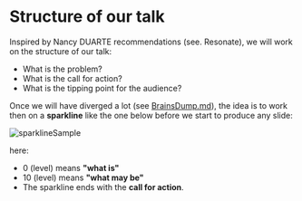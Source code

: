# Structure of our talk

Inspired by Nancy DUARTE recommendations (see. Resonate), we will work on the structure of our talk:
 - What is the problem?
 - What is the call for action?
 - What is the tipping point for the audience?
 
Once we will have diverged a lot (see [BrainsDump.md](BrainsDump.md)), the idea is to work then on a __sparkline__ like the one below before we start to produce any slide:
 
![sparklineSample](https://pbs.twimg.com/media/CziiBeOXUAAMrcO.jpg:large)

here:
  - 0 (level) means __"what is"__ 
  - 10 (level) means __"what may be"__
  - The sparkline ends with the __call for action__.
